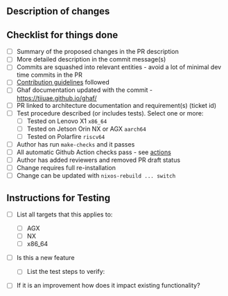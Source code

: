 <!--
    Copyright 2023 TII (SSRC) and the Ghaf contributors
    SPDX-License-Identifier: CC-BY-SA-4.0
-->

## Description of changes

<!--
Summary of the proposed changes in the PR description in your own words. For dependency updates, please link to the changelog.
-->

## Checklist for things done

<!-- Please check, [X], to all that applies. Leave [ ] if an item does not apply but you have considered the check list item. Note that all of these are not hard requirements. They serve information to reviewers. When you fill the checklist, you indicate to reviewers you appreciate their work. -->

- [ ] Summary of the proposed changes in the PR description
- [ ] More detailed description in the commit message(s)
- [ ] Commits are squashed into relevant entities - avoid a lot of minimal dev time commits in the PR
- [ ] [Contribution guidelines](https://github.com/tiiuae/ghaf/blob/main/CONTRIBUTING.md) followed
- [ ] Ghaf documentation updated with the commit - https://tiiuae.github.io/ghaf/
- [ ] PR linked to architecture documentation and requirement(s) (ticket id)
- [ ] Test procedure described (or includes tests). Select one or more:
  - [ ] Tested on Lenovo X1 `x86_64`
  - [ ] Tested on Jetson Orin NX or AGX `aarch64`
  - [ ] Tested on Polarfire `riscv64`
- [ ] Author has run `make-checks` and it passes
- [ ] All automatic Github Action checks pass - see [actions](https://github.com/tiiuae/ghaf/actions)
- [ ] Author has added reviewers and removed PR draft status
- [ ] Change requires full re-installation
- [ ] Change can be updated with `nixos-rebuild ... switch`

<!-- Additional description of omitted [ ] items if not obvious. -->

## Instructions for Testing

- [ ] List all targets that this applies to:
  - [ ] AGX
  - [ ] NX
  - [ ] x86_64
- [ ] Is this a new feature
  - [ ] List the test steps to verify:
- [ ] If it is an improvement how does it impact existing functionality?


